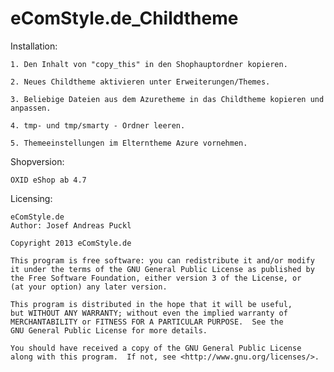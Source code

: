 eComStyle.de_Childtheme
==========================


Installation: 

    1. Den Inhalt von "copy_this" in den Shophauptordner kopieren.
	
	2. Neues Childtheme aktivieren unter Erweiterungen/Themes.
	
	3. Beliebige Dateien aus dem Azuretheme in das Childtheme kopieren und anpassen.

	4. tmp- und tmp/smarty - Ordner leeren.
	
	5. Themeeinstellungen im Elterntheme Azure vornehmen.
	
Shopversion:

	OXID eShop ab 4.7
	
Licensing: 

	eComStyle.de
	Author: Josef Andreas Puckl

	Copyright 2013 eComStyle.de

    This program is free software: you can redistribute it and/or modify
    it under the terms of the GNU General Public License as published by
    the Free Software Foundation, either version 3 of the License, or
    (at your option) any later version.

    This program is distributed in the hope that it will be useful,
    but WITHOUT ANY WARRANTY; without even the implied warranty of
    MERCHANTABILITY or FITNESS FOR A PARTICULAR PURPOSE.  See the
    GNU General Public License for more details.

    You should have received a copy of the GNU General Public License
    along with this program.  If not, see <http://www.gnu.org/licenses/>.